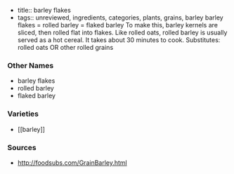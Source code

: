 - title:: barley flakes
- tags:: unreviewed, ingredients, categories, plants, grains, barley
barley flakes = rolled barley = flaked barley To make this, barley kernels are sliced, then rolled flat into flakes. Like rolled oats, rolled barley is usually served as a hot cereal. It takes about 30 minutes to cook. Substitutes: rolled oats OR other rolled grains

### Other Names

* barley flakes
* rolled barley
* flaked barley

### Varieties

* [[barley]]

### Sources
* http://foodsubs.com/GrainBarley.html
